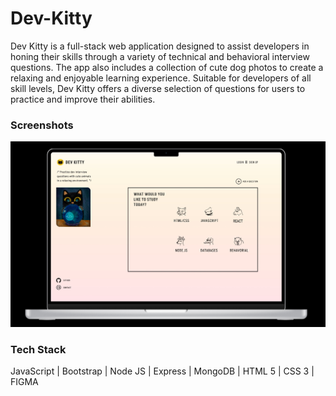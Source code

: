 # Dev-Kitty

Dev Kitty is a full-stack web application designed to assist developers in honing their skills through a variety of technical and behavioral interview questions. The app also includes a collection of cute dog photos to create a relaxing and enjoyable learning experience. Suitable for developers of all skill levels, Dev Kitty offers a diverse selection of questions for users to practice and improve their abilities.

### Screenshots

<img src="https://github.com/JesacaLin/dev-kitty/blob/main/public/img/dev-kitty-ui.jpg?raw=true" style="width: 950px;">


### Tech Stack

JavaScript | Bootstrap | Node JS | Express | MongoDB | HTML 5 | CSS 3 | FIGMA
